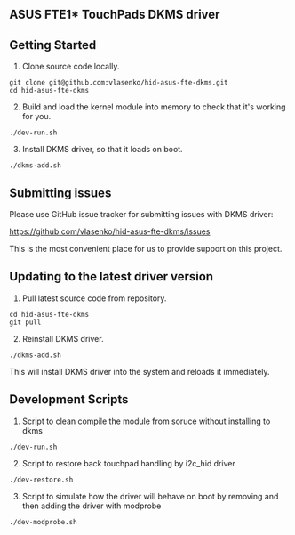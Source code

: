 ## ASUS FTE1* TouchPads DKMS driver

## Getting Started

1. Clone source code locally.

  ```
  git clone git@github.com:vlasenko/hid-asus-fte-dkms.git
  cd hid-asus-fte-dkms
  ```

2. Build and load the kernel module into memory to check
   that it's working for you.
  ```
  ./dev-run.sh
  ```

3. Install DKMS driver, so that it loads on boot.

  ```
  ./dkms-add.sh
  ```

## Submitting issues

Please use GitHub issue tracker for submitting issues with DKMS driver:

https://github.com/vlasenko/hid-asus-fte-dkms/issues

This is the most convenient place for us to provide support on this project.

## Updating to the latest driver version

1. Pull latest source code from repository.
  ```
  cd hid-asus-fte-dkms
  git pull
  ```

2. Reinstall DKMS driver.

  ```
  ./dkms-add.sh
  ```

This will install DKMS driver into the system and reloads it immediately.

## Development Scripts

1. Script to clean compile the module from soruce without installing to dkms
  ```
  ./dev-run.sh
  ```
2. Script to restore back touchpad handling by i2c_hid driver
  ```
  ./dev-restore.sh
  ```
3. Script to simulate how the driver will behave on boot by removing and then adding the driver with modprobe
  ```
  ./dev-modprobe.sh
  ```
